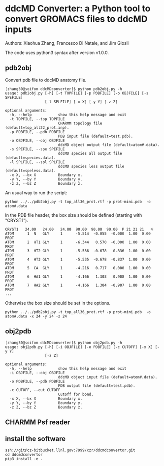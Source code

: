 # ddcMD Converter: a Python tool to convert GROMACS files to ddcMD inputs

Authors: Xiaohua Zhang, Francesco Di Natale, and Jim Glosli

The code uses python3 syntax after version v1.0.0.

## pdb2obj
Convert pdb file to ddcMD anatomy file.

```
[zhang30@soifon ddcMDconverter]$ python pdb2obj.py -h
usage: pdb2obj.py [-h] [-t TOPFILE] [-p PDBFILE] [-o OBJFILE] [-s SPEFILE]
                  [-l SPLFILE] [-x X] [-y Y] [-z Z]

optional arguments:
  -h, --help            show this help message and exit
  -t TOPFILE, --top TOPFILE
                        CHARMM topology file (default=top_all22_prot.inp).
  -p PDBFILE, --pdb PDBFILE
                        PDB input file (default=test.pdb).
  -o OBJFILE, --obj OBJFILE
                        ddcMD object output file (default=atom#.data).
  -s SPEFILE, --spe SPEFILE
                        ddcMD species all output file (default=species.data).
  -l SPLFILE, --spl SPLFILE
                        ddcMD species less output file (default=speless.data).
  -x X, --bx X          Boundary x.
  -y Y, --by Y          Boundary y.
  -z Z, --bz Z          Boundary z.

```

An usual way to run the script:
```
python ../../pdb2obj.py -t top_all36_prot.rtf -p prot-mini.pdb  -o atom#.data
```
In the PDB file header, the box size should be defined (starting with "CRYST1").
```
CRYST1   24.00   24.00   24.00  90.00  90.00  90.00  P 21 21 21   4
ATOM      1  N   GLY     1      -5.514  -0.055  -0.000  1.00  0.00      PROT
ATOM      2  HT1 GLY     1      -6.344   0.570  -0.000  1.00  0.00      PROT
ATOM      3  HT2 GLY     1      -5.536  -0.678   0.836  1.00  0.00      PROT
ATOM      4  HT3 GLY     1      -5.535  -0.678  -0.837  1.00  0.00      PROT
ATOM      5  CA  GLY     1      -4.216   0.717   0.000  1.00  0.00      PROT
ATOM      6  HA1 GLY     1      -4.166   1.303   0.908  1.00  0.00      PROT
ATOM      7  HA2 GLY     1      -4.166   1.304  -0.907  1.00  0.00      PROT
...
```
Otherwise the box size should be set in the options.

```
python ../../pdb2obj.py -t top_all36_prot.rtf -p prot-mini.pdb  -o atom#.data -x 24 -y 24 -z 24
```

## obj2pdb

```
[zhang30@soifon ddcMDconverter]$ python obj2pdb.py -h
usage: obj2pdb.py [-h] [-i OBJFILE] [-o PDBFILE] [-c CUTOFF] [-x X] [-y Y]
                  [-z Z]

optional arguments:
  -h, --help            show this help message and exit
  -i OBJFILE, --obj OBJFILE
                        ddcMD object input file (default=atom#.data).
  -o PDBFILE, --pdb PDBFILE
                        PDB output file (default=test.pdb).
  -c CUTOFF, --cut CUTOFF
                        Cutoff for bond.
  -x X, --bx X          Boundary x.
  -y Y, --by Y          Boundary y.
  -z Z, --bz Z          Boundary z.

```


## CHARMM Psf reader



## install the software

```
ssh://git@cz-bitbucket.llnl.gov:7999/xzr/ddcmdconvertor.git
cd ddcmdconvertor
pip3 install -e .
```
